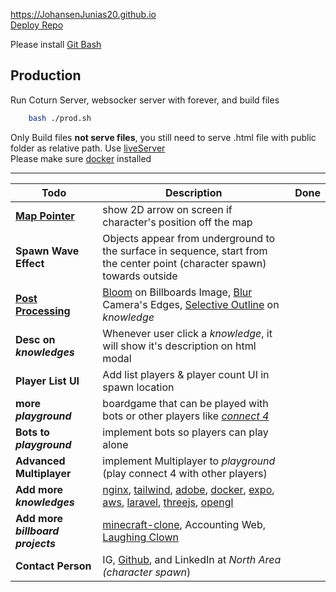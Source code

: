 https://JohansenJunias20.github.io  
[Deploy Repo](https://github.com/JohansenJunias20/JohansenJunias20.github.io)  

Please install [Git Bash](https://git-scm.com/downloads)
<!-- ## Development
Run webpack build watch and nodemon websocket
```sh
    bash ./dev.sh
```
Please make sure [docker](https://docs.docker.com/) and [node](https://nodejs.org/en/) installed.   -->

## Production
Run Coturn Server, websocker server with forever, and build files  
```sh
    bash ./prod.sh
```
Only Build files **not serve files**, you still need to serve .html file with public folder as relative path. Use [liveServer](https://marketplace.visualstudio.com/items?itemName=ritwickdey.LiveServer)  
Please make sure [docker](https://docs.docker.com/) installed
<hr />


| Todo  | Description   | Done    |
| ----- | ------------- | --------- |
|[**Map Pointer**](https://forums.rpgmakerweb.com/data/attachments/109/109950-e5cb7855bfce5950a9c055d7053c9d00.jpg)|show 2D arrow on screen if character's position off the map  |
|**Spawn Wave Effect** |Objects appear from underground to the surface in sequence, start from the center point (character spawn) towards outside  |
|[**Post Processing**](https://threejs.org/examples/#webgl_postprocessing_dof2) | [Bloom](https://threejs.org/examples/#webgl_postprocessing_unreal_bloom) on Billboards Image, [Blur](https://threejs.org/examples/#webgl_postprocessing_dof2) Camera's Edges, [Selective Outline](https://threejs.org/examples/#webgl_postprocessing_outline) on _knowledge_ |
|**Desc on _knowledges_**|Whenever user click a _knowledge_, it will show it's description on html modal|
|**Player List UI**  |Add list players & player count UI in spawn location  |
|**more _playground_**  |boardgame that can be played with bots or other players like [_connect 4_](https://en.wikipedia.org/wiki/Connect_Four)  |
|**Bots to _playground_**  |implement bots so players can play alone  |
|**Advanced Multiplayer**  |implement Multiplayer to _playground_  (play connect 4 with other players)  |
|**Add more _knowledges_**  | [nginx](https://www.nginx.com/), [tailwind](https://tailwindcss.com/), [adobe](https://www.adobe.com/), [docker](https://www.docker.com/), [expo](https://expo.dev/), [aws](https://aws.amazon.com/), [laravel](https://laravel.com/), [threejs](https://threejs.org/), [opengl](https://en.wikipedia.org/wiki/OpenGL)|
|**Add more _billboard projects_**  | [minecraft-clone](https://github.com/JohansenJunias20/minecraft-clone), Accounting Web, [Laughing Clown](https://github.com/JohansenJunias20/laughing-clown)|
|**Contact Person**|IG, [Github](https://github.com/JohansenJunias20), and LinkedIn at *North Area (character spawn*)|












